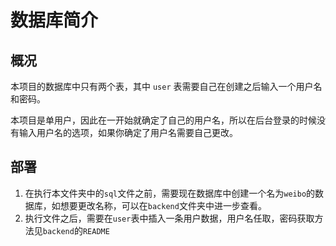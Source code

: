 # 数据库简介

## 概况
本项目的数据库中只有两个表，其中 `user` 表需要自己在创建之后输入一个用户名和密码。

本项目是单用户，因此在一开始就确定了自己的用户名，所以在后台登录的时候没有输入用户名的选项，如果你确定了用户名需要自己更改。

## 部署
1. 在执行本文件夹中的`sql`文件之前，需要现在数据库中创建一个名为`weibo`的数据库，如想要更改名称，可以在`backend`文件夹中进一步查看。
2. 执行文件之后，需要在`user`表中插入一条用户数据，用户名任取，密码获取方法见`backend`的`README`